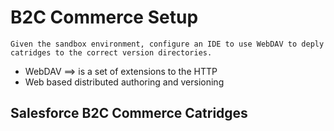 # B2C Commerce Setup

```
Given the sandbox environment, configure an IDE to use WebDAV to deply catridges to the correct version directories.
```
- WebDAV ==> is a set of extensions to the HTTP 
- Web based distributed authoring and versioning 

##  Salesforce B2C Commerce Catridges 



